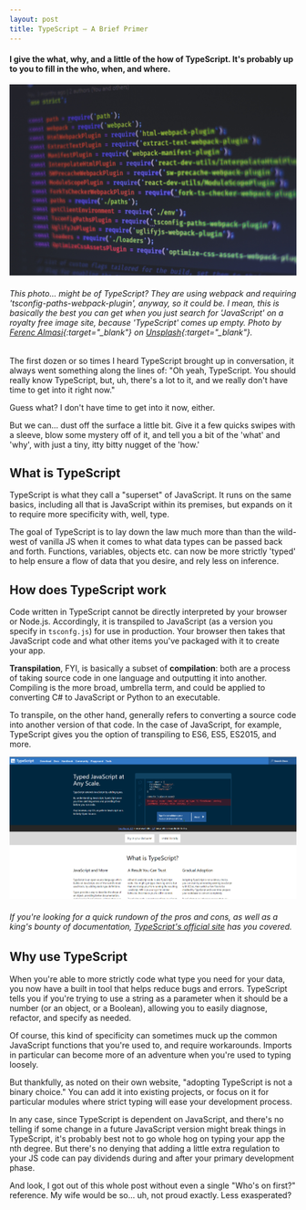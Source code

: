 ```yaml
---
layout: post
title: TypeScript — A Brief Primer
---
```


#### I give the what, why, and a little of the how of TypeScript. It's probably up to you to fill in the who, when, and where.

![TypeScript example?](/images/notTypescript.jpg)

###### _This photo... might be of TypeScript? They are using webpack and requiring 'tsconfig-paths-webpack-plugin', anyway, so it could be. I mean, this is basically the best you can get when you just search for 'JavaScript' on a royalty free image site, because 'TypeScript' comes up empty. Photo by [Ferenc Almasi](https://unsplash.com/@flowforfrank){:target="\_blank"} on [Unsplash](https://unsplash.com/photos/EJSaEnVvZcg){:target="\_blank"}._

The first dozen or so times I heard TypeScript brought up in conversation, it always went something along the lines of: "Oh yeah, TypeScript. You should really know TypeScript, but, uh, there's a lot to it, and we really don't have time to get into it right now."

Guess what? I don't have time to get into it now, either.

But we can... dust off the surface a little bit. Give it a few quicks swipes with a sleeve, blow some mystery off of it, and tell you a bit of the 'what' and 'why', with just a tiny, itty bitty nugget of the 'how.'

## What is TypeScript

TypeScript is what they call a "superset" of JavaScript.  It runs on the same basics, including all that is JavaScript within its premises, but expands on it to require more specificity with, well, type. 

The goal of TypeScript is to lay down the law much more than than the wild-west of vanilla JS when it comes to what data types can be passed back and forth. Functions, variables, objects etc. can now be more strictly 'typed' to help ensure a flow of data that you desire, and rely less on inference.

## How does TypeScript work

Code written in TypeScript cannot be directly interpreted by your browser or Node.js. Accordingly, it is transpiled to JavaScript (as a version you specify in `tsconfg.js`) for use in production. Your browser then takes that JavaScript code and what other items you've packaged with it to create your app.

**Transpilation**, FYI, is basically a subset of **compilation**: both are a process of taking source code in one language and outputting it into another. Compiling is the more broad, umbrella term, and could be applied to converting C# to JavaScript or Python to an executable. 

To transpile, on the other hand, generally refers to converting a source code into another version of that code. In the case of JavaScript, for example, TypeScript gives you the option of transpiling to ES6, ES5, ES2015, and more.

![Typescriptlang.org](/images/typescript.png)

###### _If you're looking for a quick rundown of the pros and cons, as well as a king's bounty of documentation, [TypeScript's official site](https://www.TypeScriptlang.org/) has you covered._

## Why use TypeScript

When you're able to more strictly code what type you need for your data, you now have a built in tool that helps reduce bugs and errors. TypeScript tells you if you're trying to use a string as a parameter when it should be a number (or an object, or a Boolean), allowing you to easily diagnose, refactor, and specify as needed.

Of course, this kind of specificity can sometimes muck up the common JavaScript functions that you're used to, and require workarounds. Imports in particular can become more of an adventure when you're used to typing loosely. 

But thankfully, as noted on their own website, "adopting TypeScript is not a binary choice." You can add it into existing projects, or focus on it for particular modules where strict typing will ease your development process. 

In any case, since TypeScript is dependent on JavaScript, and there's no telling if some change in a future JavaScript version might break things in TypeScript, it's probably best not to go whole hog on typing your app the nth degree. But there's no denying that adding a little extra regulation to your JS code can pay dividends during and after your primary development phase.

And look, I got out of this whole post without even a single "Who's on first?" reference. My wife would be so... uh, not proud exactly. Less exasperated?